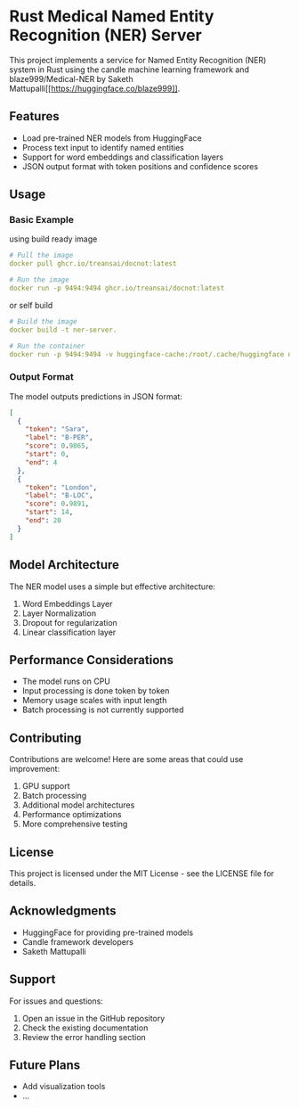 # Rust Medical Named Entity Recognition (NER) Server

This project implements a service for Named Entity Recognition (NER) system in Rust using the candle machine learning framework and 
blaze999/Medical-NER by Saketh Mattupalli[[https://huggingface.co/blaze999]]. 
## Features

- Load pre-trained NER models from HuggingFace
- Process text input to identify named entities
- Support for word embeddings and classification layers
- JSON output format with token positions and confidence scores

## Usage

### Basic Example
using build ready image
```yaml
# Pull the image
docker pull ghcr.io/treansai/docnot:latest

# Run the image
docker run -p 9494:9494 ghcr.io/treansai/docnot:latest
```

or self build

```yaml
# Build the image
docker build -t ner-server.

# Run the container
docker run -p 9494:9494 -v huggingface-cache:/root/.cache/huggingface ner-server

```

### Output Format

The model outputs predictions in JSON format:

```json
[
  {
    "token": "Sara",
    "label": "B-PER",
    "score": 0.9865,
    "start": 0,
    "end": 4
  },
  {
    "token": "London",
    "label": "B-LOC",
    "score": 0.9891,
    "start": 14,
    "end": 20
  }
]
```

## Model Architecture

The NER model uses a simple but effective architecture:

1. Word Embeddings Layer
2. Layer Normalization
3. Dropout for regularization
4. Linear classification layer

## Performance Considerations

- The model runs on CPU
- Input processing is done token by token
- Memory usage scales with input length
- Batch processing is not currently supported

## Contributing

Contributions are welcome! Here are some areas that could use improvement:

1. GPU support
2. Batch processing
3. Additional model architectures
4. Performance optimizations
5. More comprehensive testing

## License

This project is licensed under the MIT License - see the LICENSE file for details.

## Acknowledgments

- HuggingFace for providing pre-trained models
- Candle framework developers
- Saketh Mattupalli

## Support

For issues and questions:
1. Open an issue in the GitHub repository
2. Check the existing documentation
3. Review the error handling section

## Future Plans
- Add visualization tools
- ...